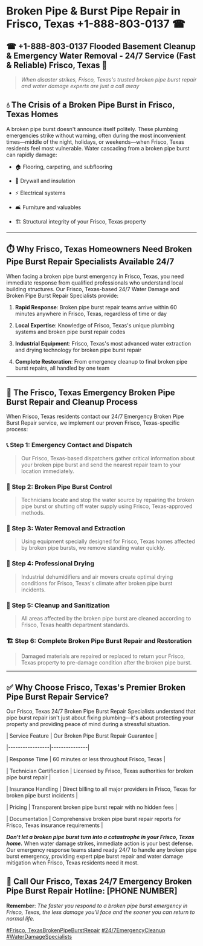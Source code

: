# Broken Pipe & Burst Pipe Repair in Frisco, Texas +1-888-803-0137 ☎
## ☎ +1-888-803-0137  Flooded Basement Cleanup & Emergency Water Removal - 24/7 Service (Fast & Reliable) Frisco, Texas 🚨

> *When disaster strikes, Frisco, Texas's trusted broken pipe burst repair and water damage experts are just a call away*

## 💧 The Crisis of a Broken Pipe Burst in Frisco, Texas Homes

A broken pipe burst doesn't announce itself politely. These plumbing emergencies strike without warning, often during the most inconvenient times—middle of the night, holidays, or weekends—when Frisco, Texas residents feel most vulnerable. Water cascading from a broken pipe burst can rapidly damage:

* 🏠 Flooring, carpeting, and subflooring
* 🧱 Drywall and insulation
* ⚡ Electrical systems
* 🛋️ Furniture and valuables
* 🏗️ Structural integrity of your Frisco, Texas property

---

## ⏱️ Why Frisco, Texas Homeowners Need Broken Pipe Burst Repair Specialists Available 24/7

When facing a broken pipe burst emergency in Frisco, Texas, you need immediate response from qualified professionals who understand local building structures. Our Frisco, Texas-based 24/7 Water Damage and Broken Pipe Burst Repair Specialists provide:

1. **Rapid Response**: Broken pipe burst repair teams arrive within 60 minutes anywhere in Frisco, Texas, regardless of time or day
2. **Local Expertise**: Knowledge of Frisco, Texas's unique plumbing systems and broken pipe burst repair codes
3. **Industrial Equipment**: Frisco, Texas's most advanced water extraction and drying technology for broken pipe burst repair
4. **Complete Restoration**: From emergency cleanup to final broken pipe burst repairs, all handled by one team

---

## 🔧 The Frisco, Texas Emergency Broken Pipe Burst Repair and Cleanup Process

When Frisco, Texas residents contact our 24/7 Emergency Broken Pipe Burst Repair service, we implement our proven Frisco, Texas-specific process:

### 📞 Step 1: Emergency Contact and Dispatch
> Our Frisco, Texas-based dispatchers gather critical information about your broken pipe burst and send the nearest repair team to your location immediately.

### 🚿 Step 2: Broken Pipe Burst Control
> Technicians locate and stop the water source by repairing the broken pipe burst or shutting off water supply using Frisco, Texas-approved methods.

### 🌊 Step 3: Water Removal and Extraction
> Using equipment specially designed for Frisco, Texas homes affected by broken pipe bursts, we remove standing water quickly.

### 💨 Step 4: Professional Drying
> Industrial dehumidifiers and air movers create optimal drying conditions for Frisco, Texas's climate after broken pipe burst incidents.

### 🧼 Step 5: Cleanup and Sanitization
> All areas affected by the broken pipe burst are cleaned according to Frisco, Texas health department standards.

### 🏗️ Step 6: Complete Broken Pipe Burst Repair and Restoration
> Damaged materials are repaired or replaced to return your Frisco, Texas property to pre-damage condition after the broken pipe burst.

---

## ✅ Why Choose Frisco, Texas's Premier Broken Pipe Burst Repair Service?

Our Frisco, Texas 24/7 Broken Pipe Burst Repair Specialists understand that pipe burst repair isn't just about fixing plumbing—it's about protecting your property and providing peace of mind during a stressful situation.

| Service Feature | Our Broken Pipe Burst Repair Guarantee |
|-----------------|---------------|
| Response Time | 60 minutes or less throughout Frisco, Texas |
| Technician Certification | Licensed by Frisco, Texas authorities for broken pipe burst repair |
| Insurance Handling | Direct billing to all major providers in Frisco, Texas for broken pipe burst incidents |
| Pricing | Transparent broken pipe burst repair with no hidden fees |
| Documentation | Comprehensive broken pipe burst repair reports for Frisco, Texas insurance requirements |

***Don't let a broken pipe burst turn into a catastrophe in your Frisco, Texas home.*** When water damage strikes, immediate action is your best defense. Our emergency response teams stand ready 24/7 to handle any broken pipe burst emergency, providing expert pipe burst repair and water damage mitigation when Frisco, Texas residents need it most.

## 📱 Call Our Frisco, Texas 24/7 Emergency Broken Pipe Burst Repair Hotline: [PHONE NUMBER]

**Remember**: *The faster you respond to a broken pipe burst emergency in Frisco, Texas, the less damage you'll face and the sooner you can return to normal life.*

[#Frisco, TexasBrokenPipeBurstRepair](#) [#24/7EmergencyCleanup](#) [#WaterDamageSpecialists](#)